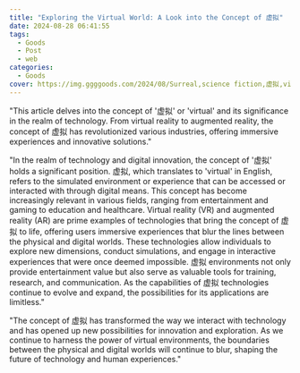 ```yaml
---
title: "Exploring the Virtual World: A Look into the Concept of 虚拟"
date: 2024-08-28 06:41:55
tags:
  - Goods
  - Post
  - web
categories:
  - Goods
cover: https://img.ggggoods.com/2024/08/Surreal,science fiction,虚拟,virtual,technology,tech,diagrams,renderings,colors_20240830_00001_.png
---
```


"This article delves into the concept of '虚拟' or 'virtual' and its significance in the realm of technology. From virtual reality to augmented reality, the concept of 虚拟 has revolutionized various industries, offering immersive experiences and innovative solutions."

"In the realm of technology and digital innovation, the concept of '虚拟' holds a significant position. 虚拟, which translates to 'virtual' in English, refers to the simulated environment or experience that can be accessed or interacted with through digital means. This concept has become increasingly relevant in various fields, ranging from entertainment and gaming to education and healthcare. Virtual reality (VR) and augmented reality (AR) are prime examples of technologies that bring the concept of 虚拟 to life, offering users immersive experiences that blur the lines between the physical and digital worlds. These technologies allow individuals to explore new dimensions, conduct simulations, and engage in interactive experiences that were once deemed impossible. 虚拟 environments not only provide entertainment value but also serve as valuable tools for training, research, and communication. As the capabilities of 虚拟 technologies continue to evolve and expand, the possibilities for its applications are limitless."

"The concept of 虚拟 has transformed the way we interact with technology and has opened up new possibilities for innovation and exploration. As we continue to harness the power of virtual environments, the boundaries between the physical and digital worlds will continue to blur, shaping the future of technology and human experiences."
